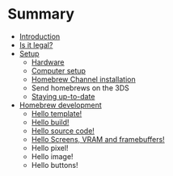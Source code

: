 # Summary

* [Introduction](README.md)
* [Is it legal?](is_it_legal.md)
* [Setup](setup.md)
   * [Hardware](hardware.md)
   * [Computer setup](computer_setup.md)
   * [Homebrew Channel installation](homebrew_channel_installation.md)
   * Send homebrews on the 3DS
   * [Staying up-to-date](staying_up-to-date.md)
* [Homebrew development](homebrew_development.md)
   * [Hello template!](hello_template.md)
   * [Hello build!](hello_build.md)
   * [Hello source code!](hello_source_code.md)
   * [Hello Screens, VRAM and framebuffers!](hello_screens,_vram_and_framebuffers.md)
   * Hello pixel!
   * Hello image!
   * Hello buttons!

